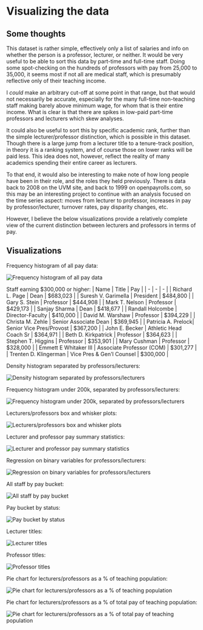 # Visualizing the data

## Some thoughts

This dataset is rather simple, effectively only a list of salaries and info on whether the person is a professor, lecturer, or neither. It would be very useful to be able to sort this data by part-time and full-time staff. Doing some spot-checking on the hundreds of professors with pay from 25,000 to 35,000, it seems most if not all are medical staff, which is presumably reflective only of their teaching income. 

I _could_ make an arbitrary cut-off at some point in that range, but that would not necessarily be accurate, especially for the many full-time non-teaching staff making barely above minimum wage, for whom that is their entire income. What is clear is that there are spikes in low-paid part-time professors and lecturers which skew analyses.

It could also be useful to sort this by specific academic rank, further than the simple lecturer/professor distinction, which is possible in this dataset. Though there is a large jump from a lecturer title to a tenure-track position, in theory it is a ranking system, and of course those on lower ranks will be paid less. This idea does not, however, reflect the reality of many academics spending their entire career as lecturers.

To that end, it would also be interesting to make note of how long people have been in their role, and the roles they held previously. There is data back to 2008 on the UVM site, and back to 1999 on openpayrolls.com, so this may be an interesting project to continue with an analysis focused on the time series aspect: moves from lecturer to professor, increases in pay by professor/lecturer, turnover rates, pay disparity changes, etc.

However, I believe the below visualizations provide a relatively complete view of the current distinction between lecturers and professors in terms of pay.

## Visualizations

Frequency histogram of all pay data:

![Frequency histogram of all pay data](/graphs%20and%20tables/freq%20histogram%20all%20data.svg)

Staff earning $300,000 or higher:
| Name  | Title | Pay |
| - | - |  - |
| Richard L. Page | Dean | $683,023 |
| Suresh V. Garimella | President | $484,800 |
| Gary S. Stein | Professor | $444,908 |
| Mark T. Nelson | Professor | $429,173 |
| Sanjay Sharma | Dean | $418,677 |
| Randall Holcombe | Director-Faculty | $410,000 |
| David M. Warshaw | Professor | $394,229 |
| Christa M. Zehle | Senior Associate Dean | $369,945 |
| Patricia A. Prelock| Senior Vice Pres/Provost | $367,200 |
| John E. Becker | Athletic Head Coach Sr | $364,971 |
| Beth D. Kirkpatrick | Professor | $364,623 |
| Stephen T. Higgins | Professor | $353,901 |
| Mary Cushman | Professor | $328,000 |
| Emmett E Whitaker III | Associate Professor (COM) | $301,277 |
| Trenten D. Klingerman | Vice Pres & Gen'l Counsel | $300,000 |

Density histogram separated by professors/lecturers:

![Density histogram separated by professors/lecturers](/graphs%20and%20tables/density%20histogram%20separated.svg)

Frequency histogram under 200k, separated by professors/lecturers:

![Frequency histogram under 200k, separated by professors/lecturers](/graphs%20and%20tables/freq%20histogram%20separated%20under%20200k.svg)

Lecturers/professors box and whisker plots:

![Lecturers/professors box and whisker plots](/graphs%20and%20tables/lect%20prof%20box%20and%20whisker%20plots.svg)

Lecturer and professor pay summary statistics:

![Lecturer and professor pay summary statistics](/graphs%20and%20tables/univar%20results%20prof_pay%20lect_pay.png)

Regression on binary variables for professors/lecturers:

![Regression on binary variables for professors/lecturers](/graphs%20and%20tables/pay%20is_prof%20is_lect%20regression.png)

All staff by pay bucket:

![All staff by pay bucket](/graphs%20and%20tables/pie%20staff%20by%20pay%20bucket.svg)

Pay bucket by status:

![Pay bucket by status](/graphs%20and%20tables/pay%20bucket%20by%20status.svg)

Lecturer titles:

![Lecturer titles](/graphs%20and%20tables/lecturers%20tabulated.png)

Professor titles:

![Professor titles](/graphs%20and%20tables/professors%20tabulated.png)

Pie chart for lecturers/professors as a % of teaching population:

![Pie chart for lecturers/professors as a % of teaching population](/graphs%20and%20tables/pie%20percent%20of%20teaching%20pop.svg)

Pie chart for lecturers/professors as a % of total pay of teaching population:

![Pie chart for lecturers/professors as a % of total pay of teaching population](/graphs%20and%20tables/pie%20percent%20of%20pay.svg)
